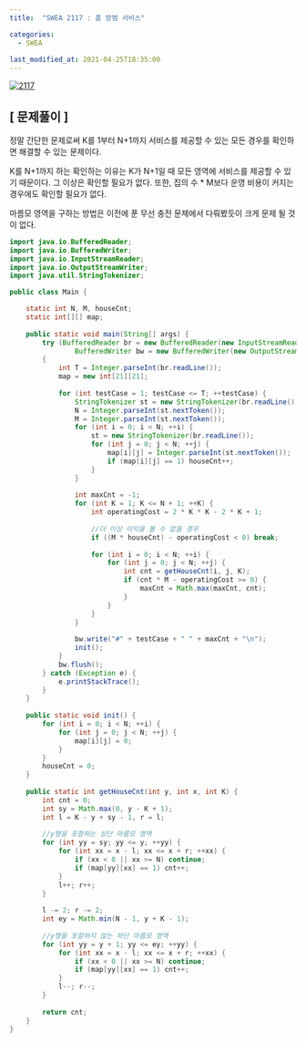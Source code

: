 ```yaml
---
title:  "SWEA 2117 : 홈 방범 서비스"

categories:
  - SWEA
  
last_modified_at: 2021-04-25T18:35:00
---
```


[![2117](https://user-images.githubusercontent.com/53072057/115995978-778bab00-a618-11eb-83d8-57b5c96dcf54.JPG)](https://swexpertacademy.com/main/main.do)  

<h2>[ 문제풀이 ]</h2>  
정말 간단한 문제로써 K를 1부터 N+1까지 서비스를 제공할 수 있는 모든 경우를 확인하면 해결할 수 있는 문제이다.  

K를 N+1까지 하는 확인하는 이유는 K가 N+1일 때 모든 영역에 서비스를 제공할 수 있기 때문이다. 그 이상은 확인할 필요가 없다. 또한, 집의 수 * M보다 운영 비용이 커지는 경우에도 확인할 필요가 없다.  

마름모 영역을 구하는 방법은 이전에 푼 무선 충전 문제에서 다뤄봤듯이 크게 문제 될 것이 없다.  

```java
import java.io.BufferedReader;
import java.io.BufferedWriter;
import java.io.InputStreamReader;
import java.io.OutputStreamWriter;
import java.util.StringTokenizer;

public class Main {

	static int N, M, houseCnt;
	static int[][] map;
	
	public static void main(String[] args) {
		try (BufferedReader br = new BufferedReader(new InputStreamReader(System.in));
				BufferedWriter bw = new BufferedWriter(new OutputStreamWriter(System.out));) 
		{
			int T = Integer.parseInt(br.readLine());
			map = new int[21][21];
			
			for (int testCase = 1; testCase <= T; ++testCase) {
				StringTokenizer st = new StringTokenizer(br.readLine());
				N = Integer.parseInt(st.nextToken());
				M = Integer.parseInt(st.nextToken());
				for (int i = 0; i < N; ++i) {
					st = new StringTokenizer(br.readLine());
					for (int j = 0; j < N; ++j) {
						map[i][j] = Integer.parseInt(st.nextToken());
						if (map[i][j] == 1) houseCnt++;
					}
				}
				
				int maxCnt = -1; 
				for (int K = 1; K <= N + 1; ++K) {
					int operatingCost = 2 * K * K - 2 * K + 1;
					
					//더 이상 이익을 볼 수 없을 경우
					if ((M * houseCnt) - operatingCost < 0) break;
					
					for (int i = 0; i < N; ++i) {
						for (int j = 0; j < N; ++j) {
							int cnt = getHouseCnt(i, j, K);
							if (cnt * M - operatingCost >= 0) {
								maxCnt = Math.max(maxCnt, cnt);
							}
						}
					}
				}
				
				bw.write("#" + testCase + " " + maxCnt + "\n");
				init();
			}
			bw.flush();
		} catch (Exception e) {
			e.printStackTrace();
		}
	}	
	
	public static void init() {
		for (int i = 0; i < N; ++i) {
			for (int j = 0; j < N; ++j) {
				map[i][j] = 0;
			}
		}
		houseCnt = 0;
	}
	
	public static int getHouseCnt(int y, int x, int K) {
		int cnt = 0;
		int sy = Math.max(0, y - K + 1);
		int l = K - y + sy - 1, r = l;
		
		//y행을 포함하는 상단 마름모 영역
		for (int yy = sy; yy <= y; ++yy) {
			for (int xx = x - l; xx <= x + r; ++xx) {
				if (xx < 0 || xx >= N) continue;
				if (map[yy][xx] == 1) cnt++;
			}
			l++; r++;
		}
		
		l -= 2; r -= 2;
		int ey = Math.min(N - 1, y + K - 1);
		
		//y행을 포함하지 않는 하단 마름모 영역
		for (int yy = y + 1; yy <= ey; ++yy) {
			for (int xx = x - l; xx <= x + r; ++xx) {
				if (xx < 0 || xx >= N) continue;
				if (map[yy][xx] == 1) cnt++;
			}
			l--; r--;
		}
		
		return cnt;
	}
}
```
